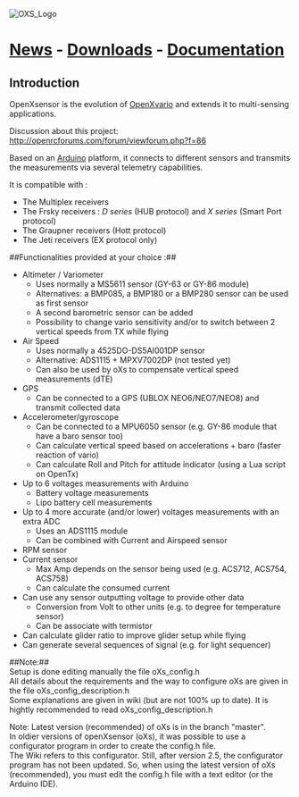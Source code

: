![OXS_Logo](https://github.com/openXsensor/openXsensor/wiki/images/OXS_Logo.png)

# [News](OXS_News) - [Downloads](OXS_Downloads) - [Documentation](OXS_Documentation) #

## Introduction ##

OpenXsensor is the evolution of [OpenXvario](https://code.google.com/p/openxvario/) and extends it to multi-sensing applications.

Discussion about this project: http://openrcforums.com/forum/viewforum.php?f=86

Based on an [Arduino](http://arduino.cc/) platform, it connects to different sensors and transmits the measurements via several telemetry capabilities.

It is compatible with :
  * The Multiplex receivers
  * The Frsky receivers : *D series* (HUB protocol) and *X series* (Smart Port protocol)
  * The Graupner receivers (Hott protocol)  
  * The Jeti receivers (EX protocol only)  

##Functionalities provided at your choice :##


  * Altimeter / Variometer
    * Uses normally a MS5611 sensor (GY-63 or GY-86 module)
	* Alternatives: a BMP085, a BMP180 or a BMP280 sensor can be used as first sensor
	* A second barometric sensor can be added
	* Possibility to change vario sensitivity and/or to switch between 2 vertical speeds from TX while flying
  * Air Speed
    * Uses normally a 4525DO-DS5AI001DP sensor
	* Alternative: ADS1115 + MPXV7002DP (not tested yet)
	* Can also be used by oXs to compensate vertical speed measurements (dTE)
  * GPS
    * Can be connected to a GPS (UBLOX NEO6/NEO7/NEO8) and transmit collected data
  * Accelerometer/gyroscope
    * Can be connected to a MPU6050 sensor (e.g. GY-86 module that have a baro sensor too)
    * Can calculate vertical speed based on accelerations + baro (faster reaction of vario)  
    * Can calculate Roll and Pitch for attitude indicator (using a Lua script on OpenTx) 
  * Up to 6 voltages measurements with Arduino
    * Battery voltage measurements
    * Lipo battery cell measurements
  * Up to 4 more accurate (and/or lower) voltages measurements with an extra ADC
    * Uses an ADS1115 module
    * Can be combined with Current and Airspeed sensor
  * RPM sensor
  * Current sensor
    * Max Amp depends on the sensor being used (e.g. ACS712, ACS754, ACS758) 
    * Can calculate the consumed current
  * Can use any sensor outputting voltage to provide other data
    * Conversion from Volt to other units (e.g. to degree for temperature sensor)
    * Can be associate with termistor
  * Can calculate glider ratio to improve glider setup while flying
  * Can generate several sequences of signal (e.g. for light sequencer)
  
##Note:##  
      Setup is done editing manually the file oXs_config.h  
      All details about the requirements and the way to configure oXs are given in the file oXs_config_description.h  
      Some explanations are given in wiki (but are not 100% up to date). It is hightly recommended to read oXs_config_description.h 

Note: Latest version (recommended) of oXs is in the branch "master".  
      In oldier versions of openXsensor (oXs), it was possible to use a configurator program in order to create the config.h file.  
      The Wiki refers to this configurator. Still, after version 2.5, the configurator program has not been updated.
      So, when using the latest version of oXs (recommended), you must edit the config.h file with a text editor (or the Arduino IDE).
